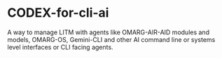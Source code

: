 # CODEX-for-cli-ai
A way to manage LITM with agents like OMARG-AIR-AID modules and models, OMARG-OS, Gemini-CLI and other AI command line or systems level interfaces or CLI facing agents.
